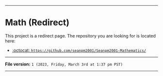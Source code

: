
***

# Math (Redirect)

This project is a redirect page. The repository you are looking for is located here:

- [:octocat: `https://github.com/seanpm2001/Seanpm2001-Mathematics/`](https://github.com/seanpm2001/Seanpm2001-Mathematics/)

***

**File version:** `1 (2023, Friday, March 3rd at 1:37 pm PST)`

***

